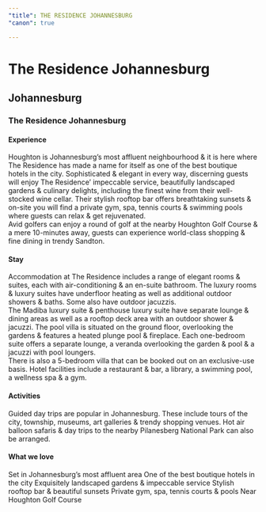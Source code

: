 ```yaml
---
"title": THE RESIDENCE JOHANNESBURG
"canon": true

---
```


# The Residence Johannesburg
## Johannesburg
### The Residence Johannesburg

#### Experience
Houghton is Johannesburg’s most affluent neighbourhood &amp; it is here where The Residence has made a name for itself as one of the best boutique hotels in the city.
Sophisticated &amp; elegant in every way, discerning guests will enjoy The Residence’ impeccable service, beautifully landscaped gardens &amp; culinary delights, including the finest wine from their well-stocked wine cellar.
Their stylish rooftop bar offers breathtaking sunsets &amp; on-site you will find a private gym, spa, tennis courts &amp; swimming pools where guests can relax &amp; get rejuvenated.  
Avid golfers can enjoy a round of golf at the nearby Houghton Golf Course &amp; a mere 10-minutes away, guests can experience world-class shopping &amp; fine dining in trendy Sandton.

#### Stay
Accommodation at The Residence includes a range of elegant rooms &amp; suites, each with air-conditioning &amp; an en-suite bathroom.
The luxury rooms &amp; luxury suites have underfloor heating as well as additional outdoor showers &amp; baths.  Some also have outdoor jacuzzis.  
The Madiba luxury suite &amp; penthouse luxury suite have separate lounge &amp; dining areas as well as a rooftop deck area with an outdoor shower &amp; jacuzzi.
The pool villa is situated on the ground floor, overlooking the gardens &amp; features a heated plunge pool &amp; fireplace.  Each one-bedroom suite offers a separate lounge, a veranda overlooking the garden &amp; pool &amp; a jacuzzi with pool loungers.  
There is also a 5-bedroom villa that can be booked out on an exclusive-use basis.
Hotel facilities include a restaurant &amp; bar, a library, a swimming pool, a wellness spa &amp; a gym.

#### Activities
Guided day trips are popular in Johannesburg.  These include tours of the city, township, museums, art galleries &amp; trendy shopping venues.  Hot air balloon safaris &amp; day trips to the nearby Pilanesberg National Park can also be arranged.


#### What we love
Set in Johannesburg’s most affluent area
One of the best boutique hotels in the city
Exquisitely landscaped gardens &amp; impeccable service
Stylish rooftop bar &amp; beautiful sunsets
Private gym, spa, tennis courts &amp; pools
Near Houghton Golf Course